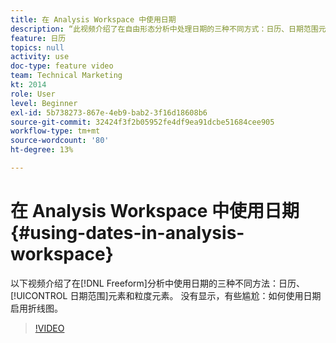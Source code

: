 ```yaml
---
title: 在 Analysis Workspace 中使用日期
description: “此视频介绍了在自由形态分析中处理日期的三种不同方式：日历、日期范围元素和粒度元素。 没有显示，有些尴尬：如何使用日期启用折线图。 "
feature: 日历
topics: null
activity: use
doc-type: feature video
team: Technical Marketing
kt: 2014
role: User
level: Beginner
exl-id: 5b738273-867e-4eb9-bab2-3f16d18608b6
source-git-commit: 32424f3f2b05952fe4df9ea91dcbe51684cee905
workflow-type: tm+mt
source-wordcount: '80'
ht-degree: 13%

---
```


# 在 Analysis Workspace 中使用日期 {#using-dates-in-analysis-workspace}

以下视频介绍了在[!DNL Freeform]分析中使用日期的三种不同方法：日历、[!UICONTROL 日期范围]元素和粒度元素。 没有显示，有些尴尬：如何使用日期启用折线图。

>[!VIDEO](https://video.tv.adobe.com/v/24136/?quality=12)
